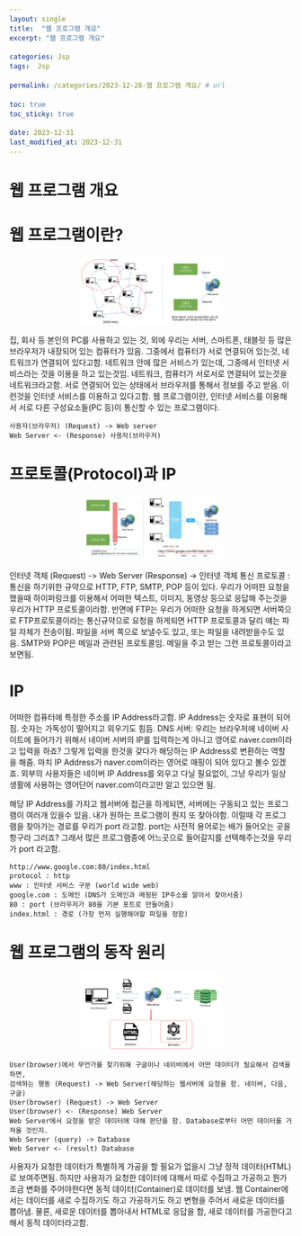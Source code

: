 ```yaml
---
layout: single
title:  "웹 프로그램 개요"
excerpt: "웹 프로그램 개요"

categories: Jsp
tags:  Jsp

permalink: /categories/2023-12-28-웹 프로그램 개요/ # url

toc: true
toc_sticky: true

date: 2023-12-31
last_modified_at: 2023-12-31
---
```


# 웹 프로그램 개요

# 웹 프로그램이란?

<center><img src="/assets/images/posts_img/readme/webprogram.png" width="50%" height="50%"></center>

집, 회사 등 본인의 PC를 사용하고 있는 것, 외에 우리는 서버, 스마트폰, 태블릿 등 많은 브라우저가 내장되어 있는 컴퓨터가 있음.
그중에서 컴퓨터가 서로 연결되어 있는것, 네트워크가 연결되어 있다고함. 네트워크 안에 많은 서비스가 있는데,
그중에서 인터넷 서비스라는 것을 이용을 하고 있는것임. 네트워크, 컴퓨터가 서로서로 연결되어 있는것을 네트워크라고함.
서로 연결되어 있는 상태에서 브라우저를 통해서 정보를 주고 받음. 이런것을 인터넷 서비스를 이용하고 있다고함.
웹 프로그램이란, 인터넷 서비스를 이용해서 서로 다른 구성요소들(PC 등)이 통신할 수 있는 프로그램이다.

```
사용자(브라우저) (Request) -> Web server
Web Server <- (Response) 사용자(브라우저)
```

# 프로토콜(Protocol)과 IP

<center><img src="/assets/images/posts_img/readme/protocolip.png" width="50%" height="50%"></center>

인터넷 객체 (Request) -> Web Server (Response) -> 인터넷 객체
통신 프로토콜  : 통신을 하기위한 규약으로 HTTP, FTP, SMTP, POP 등이 있다.
우리가 어떠한 요청을 했을때 하이퍼링크를 이용해서 어떠한 텍스트, 이미지, 동영상 등으로 응답해 주는것을 우리가 HTTP 프로토콜이라함. 
반면에 FTP는 우리가 어떠한 요청을 하게되면 서버쪽으로 FTP프로토콜이라는 통신규약으로 요청을 하게되면 HTTP 프로토콜과 달리 얘는 파일 자체가 전송이됨.
파일을 서버 쪽으로 보낼수도 있고, 또는 파일을 내려받을수도 있음.
SMTP와 POP은 메일과 관련된 프로토콜임. 메일을 주고 받는 그런 프로토콜이라고 보면됨.

# IP
어떠한 컴퓨터에 특정한 주소를 IP Address라고함.
IP Address는 숫자로 표현이 되어짐. 숫자는 가독성이 떨어지고 외우기도 힘듬.
DNS 서버: 우리는 브라우저에 네이버 사이트에 들어가기 위해서 네이버 서버의 IP를 입력하는게 아니고 영어로 naver.com이라고 입력을 하죠?
그렇게 입력을 한것을 갖다가 해당하는 IP Address로 변환하는 역할을 해줌.
마치 IP Address가 naver.com이라는 영어로 매핑이 되어 있다고 볼수 있겠죠.
외부의 사용자들은 네이버 IP Address를 외우고 다닐 필요없이, 그냥 우리가 일상생활에 사용하는 영어단어 naver.com이라고만 알고 있으면 됨.

해당 IP Address를 가지고 웹서버에 접근을 하게되면, 서버에는 구동되고 있는 프로그램이 여러개 있을수 있음.
내가 원하는 프로그램이 뭔지 또 찾아야함. 이럴때 각 프로그램을 찾아가는 경로를 우리가 port 라고함.
port는 사전적 용어로는 배가 들어오는 곳을 항구라 그러죠? 그래서 많은 프로그램중에 어느곳으로 들어갈지를 선택해주는것을 우리가 port 라고함.

```
http://www.google.com:80/index.html
protocol : http
www : 인터넷 서비스 구분 (world wide web)
google.com : 도메인 (DNS가 도메인과 메핑된 IP주소를 알아서 찾아서줌)
80 : port (브라우저가 80을 기본 포트로 만들어줌)
index.html : 경로 (가장 먼저 실행해야할 파일을 정함)
```

# 웹 프로그램의 동작 원리

<center><img src="/assets/images/posts_img/readme/웹동작원리.png" width="50%" height="50%"></center>

```
User(browser)에서 무언가를 찾기위해 구글이나 네이버에서 어떤 데이터가 필요해서 검색을 하면,
검색하는 행동 (Request) -> Web Server(해당하는 웹서버에 요청을 함. 네이버, 다음, 구글)
User(browser) (Request) -> Web Server
User(browser) <- (Response) Web Server
Web Server에서 요청을 받은 데이터에 대해 판단을 함. Database로부터 어떤 데이터를 가져올 것인지.
Web Server (query) -> Database
Web Server <- (result) Database
```

사용자가 요청한 데이터가 특별하게 가공을 할 필요가 없을시 그냥 정적 데이터(HTML)로 보여주면됨.
하지만 사용자가 요청한 데이터에 대해서 따로 수집하고 가공하고 뭔가 조금 변화를 주어야한다면 동적 데이터(Container)로 데이터를 보냄.
웹 Container에서는 데이터를 새로 수집하기도 하고 가공하기도 하고 변형을 주어서 새로운 데이터를 뽑아냄.
물론, 새로운 데이터를 뽑아내서 HTML로 응답을 함, 새로 데이터를 가공한다고 해서 동적 데이터라고함.

